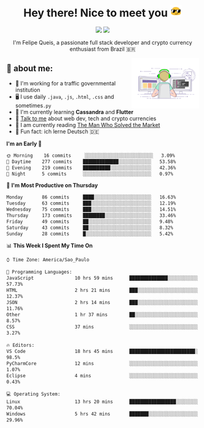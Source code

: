 
<h1 align="center">Hey there! Nice to meet you <img src="assets/sunglasses.gif" width="30"/></h1>

<p align="center">
  <a href="https://www.linkedin.com/in/fqueis"><img src="https://img.shields.io/badge/-LinkedIn-blue?style=flat&logo=Linkedin&logoColor=white" /></a>
  <a href="mailto:fqueis@gmail.com"><img src="https://img.shields.io/badge/-Gmail-c14438?style=flat&logo=Gmail&logoColor=white" /></a>
</p>

<p align="center">I'm Felipe Queis, a passionate full stack developer and crypto currency enthusiast from Brazil 🇧🇷</p>

<img width="35%" align="right" alt="fqueis" src="assets/profile.gif" /></p>

## 🤵 about me:

- 🏢 I'm working for a traffic governmental institution
- 🖥️ I use daily `.java`, `.js`, `.html`, `.css` and sometimes`.py`
- 🌱 I'm currently learning **Cassandra** and **Flutter**
- 💬 [Talk to me](https://github.com/fqueis/fqueis/discussions) about web dev, tech and crypto currencies
- 📖 I am currently reading [The Man Who Solved the Market](https://amzn.com/073521798X)
- 💭 Fun fact: ich lerne Deutsch 🇩🇪

<!--START_SECTION:waka-->
**I'm an Early 🐤** 

```text
🌞 Morning    16 commits     ░░░░░░░░░░░░░░░░░░░░░░░░░   3.09% 
🌆 Daytime    277 commits    █████████████░░░░░░░░░░░░   53.58% 
🌃 Evening    219 commits    ██████████░░░░░░░░░░░░░░░   42.36% 
🌙 Night      5 commits      ░░░░░░░░░░░░░░░░░░░░░░░░░   0.97%

```
📅 **I'm Most Productive on Thursday** 

```text
Monday       86 commits     ████░░░░░░░░░░░░░░░░░░░░░   16.63% 
Tuesday      63 commits     ███░░░░░░░░░░░░░░░░░░░░░░   12.19% 
Wednesday    75 commits     ███░░░░░░░░░░░░░░░░░░░░░░   14.51% 
Thursday     173 commits    ████████░░░░░░░░░░░░░░░░░   33.46% 
Friday       49 commits     ██░░░░░░░░░░░░░░░░░░░░░░░   9.48% 
Saturday     43 commits     ██░░░░░░░░░░░░░░░░░░░░░░░   8.32% 
Sunday       28 commits     █░░░░░░░░░░░░░░░░░░░░░░░░   5.42%

```


📊 **This Week I Spent My Time On** 

```text
⌚︎ Time Zone: America/Sao_Paulo

💬 Programming Languages: 
JavaScript               10 hrs 59 mins      ██████████████░░░░░░░░░░░   57.73% 
HTML                     2 hrs 21 mins       ███░░░░░░░░░░░░░░░░░░░░░░   12.37% 
JSON                     2 hrs 14 mins       ███░░░░░░░░░░░░░░░░░░░░░░   11.76% 
Other                    1 hr 37 mins        ██░░░░░░░░░░░░░░░░░░░░░░░   8.57% 
CSS                      37 mins             ░░░░░░░░░░░░░░░░░░░░░░░░░   3.27%

🔥 Editors: 
VS Code                  18 hrs 45 mins      ████████████████████████░   98.5% 
PyCharmCore              12 mins             ░░░░░░░░░░░░░░░░░░░░░░░░░   1.07% 
Eclipse                  4 mins              ░░░░░░░░░░░░░░░░░░░░░░░░░   0.43%

💻 Operating System: 
Linux                    13 hrs 20 mins      █████████████████░░░░░░░░   70.04% 
Windows                  5 hrs 42 mins       ███████░░░░░░░░░░░░░░░░░░   29.96%

```


<!--END_SECTION:waka-->
